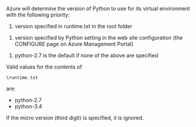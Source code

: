 Azure will determine the version of Python to use for its virtual environment with the following priority:

1. version specified in runtime.txt in the root folder
<!-- deleted by customization
1. version specified by Python setting in the web app configuration (the **Settings** > **Application Settings** blade for your web app in the Azure Management Portal)
-->
<!-- keep by customization: begin -->
1. version specified by Python setting in the web site configuration (the CONFIGURE page on Azure Management Portal)
<!-- keep by customization: end -->
1. python-2.7 is the default if none of the above are specified

Valid values for the contents of 

    \runtime.txt

are:

- python-2.7
- python-3.4

If the micro version (third digit) is specified, it is ignored.
